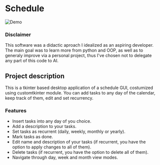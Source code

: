 # Schedule
![Demo](demo/Schedule%20v0.0.0.gif)
### Disclaimer
This software was a didactic aproach I idealized as an aspiring developer. The main goal was to learn more from python and OOP, 
as well as to generaly improve via a personal project, thus I've chosen not to delegate any part of this code to AI.
## Project description
This is a tkinter based desktop application of a schedule GUI, costumized using customtkinter module. You can add tasks to any day of the calendar, keep track of them, edit and set recurrency.
### Features
- Insert tasks into any day of you choice.
- Add a description to your tasks.
- Set tasks as recurrent (daily, weekly, monthly or yearly).
- Mark tasks as done.
- Edit name and description of your tasks (if recurrent, you have the option to apply changes to all of them).
- Delete tasks (if recurrent, you have the option to delete all of them).
- Navigate through day, week and month view modes.



